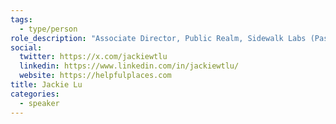 ```yaml
---
tags:
  - type/person
role_description: "Associate Director, Public Realm, Sidewalk Labs (Past: Director of Data Analytics, NYC Parks & Rec)"
social:
  twitter: https://x.com/jackiewtlu
  linkedin: https://www.linkedin.com/in/jackiewtlu/
  website: https://helpfulplaces.com
title: Jackie Lu
categories:
  - speaker
---
```

